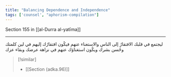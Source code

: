 ```yaml
---
title: "Balancing Dependence and Independence"
tags: ['counsel', "aphorism-compilation"]
---
```


 Section 155 in [[al-Durra al-yatīma]]

---
ليجتمع في قلبك الافتقارُ إلى الناس والاستغناء عنهم فيكُون افتقارُك إليهم في لين كلمتك وحُسن بشرك ويكُون استغناؤك عنهم في نزاهة عرضك وبقاء عزك

> [!similar]
> - [[Section (adka.96)]]
